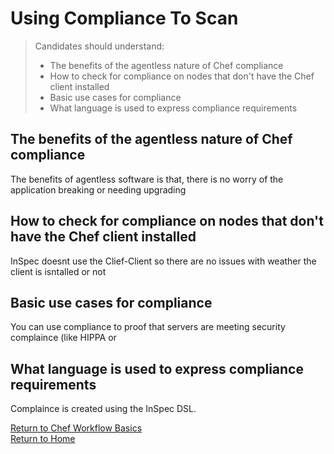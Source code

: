 # Using Compliance To Scan

> Candidates should understand:
> - The benefits of the agentless nature of Chef compliance
> - How to check for compliance on nodes that don't have the Chef client installed
> - Basic use cases for compliance
> - What language is used to express compliance requirements

## The benefits of the agentless nature of Chef compliance
The benefits of agentless software is that, there is no worry of the application breaking or needing upgrading

## How to check for compliance on nodes that don't have the Chef client installed
InSpec doesnt use the Clief-Client so there are no issues with weather the client is isntalled or not

## Basic use cases for compliance
You can use compliance to proof that servers are meeting security complaince (like HIPPA or 

## What language is used to express compliance requirements
Complaince is created using the InSpec DSL.

[Return to Chef Workflow Basics](README.md)</br>
[Return to Home](../README.md)

